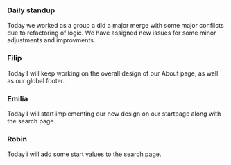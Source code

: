 ### Daily standup

Today we worked as a group a did a major merge with some major conflicts due to refactoring of logic. We have assigned new issues for some minor adjustments and improvments.

### Filip

Today I will keep working on the overall design of our About page, as well as our global footer.

### Emilia

Today I will start implementing our new design on our startpage along with the search page.

### Robin

Today i will add some start values to the search page.
